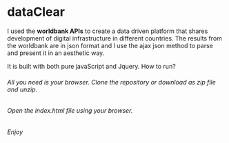 # dataClear
I used the **worldbank APIs** to create a data driven platform that shares development of digital infrastructure in different countries. 
The results from the worldbank are in json format and I use the ajax json method to parse and present it in an aesthetic way.

It is built with both pure javaScript and Jquery. 
How to run?
###### All you need is your browser. Clone the repository or download as zip file and unzip.
###### Open the index.html file using your browser.
###### Enjoy
